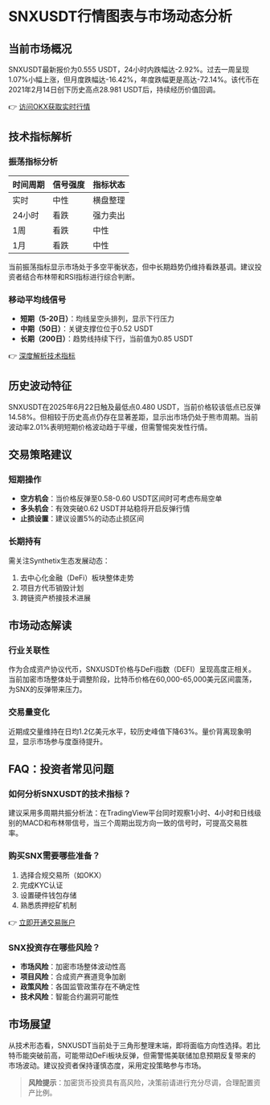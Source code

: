 # SNXUSDT行情图表与市场动态分析

## 当前市场概况

SNXUSDT最新报价为0.555 USDT，24小时内跌幅达-2.92%。过去一周呈现1.07%小幅上涨，但月度跌幅达-16.42%，年度跌幅更是高达-72.14%。该代币在2021年2月14日创下历史高点28.981 USDT后，持续经历价值回调。

👉 [访问OKX获取实时行情](https://bit.ly/okx_welcome)

## 技术指标解析

### 振荡指标分析
| 时间周期 | 信号强度 | 指标状态 |
|---------|---------|---------|
| 实时    | 中性     | 横盘整理 |
| 24小时  | 看跌     | 强力卖出 |
| 1周     | 看跌     | 中性    |
| 1月     | 看跌     | 中性    |

当前振荡指标显示市场处于多空平衡状态，但中长期趋势仍维持看跌基调。建议投资者结合布林带和RSI指标进行综合判断。

### 移动平均线信号
- **短期（5-20日）**：均线呈空头排列，显示下行压力
- **中期（50日）**：关键支撑位位于0.52 USDT
- **长期（200日）**：趋势线持续下行，当前值为0.85 USDT

👉 [深度解析技术指标](https://bit.ly/okx_welcome)

## 历史波动特征
SNXUSDT在2025年6月22日触及最低点0.480 USDT，当前价格较该低点已反弹14.58%。但相较于历史高点仍存在显著差距，显示出市场仍处于熊市周期。当前波动率2.01%表明短期价格波动趋于平缓，但需警惕突发性行情。

## 交易策略建议

### 短期操作
- **空方机会**：当价格反弹至0.58-0.60 USDT区间时可考虑布局空单
- **多头机会**：有效突破0.62 USDT并站稳将开启反弹行情
- **止损设置**：建议设置5%的动态止损区间

### 长期持有
需关注Synthetix生态发展动态：
1. 去中心化金融（DeFi）板块整体走势
2. 项目方代币销毁计划
3. 跨链资产桥接技术进展

## 市场动态解读

### 行业关联性
作为合成资产协议代币，SNXUSDT价格与DeFi指数（DEFI）呈现高度正相关。当前加密市场整体处于调整阶段，比特币价格在60,000-65,000美元区间震荡，为SNX的反弹带来压力。

### 交易量变化
近期成交量维持在日均1.2亿美元水平，较历史峰值下降63%。量价背离现象明显，显示市场参与度亟待提升。

## FAQ：投资者常见问题

### 如何分析SNXUSDT的技术指标？
建议采用多周期共振分析法：在TradingView平台同时观察1小时、4小时和日线级别的MACD和布林带信号，当三个周期出现方向一致的信号时，可提高交易胜率。

### 购买SNX需要哪些准备？
1. 选择合规交易所（如OKX）
2. 完成KYC认证
3. 设置硬件钱包存储
4. 熟悉质押挖矿机制

👉 [立即开通交易账户](https://bit.ly/okx_welcome)

### SNX投资存在哪些风险？
- **市场风险**：加密市场整体波动性高
- **项目风险**：合成资产赛道竞争加剧
- **政策风险**：各国监管政策存在不确定性
- **技术风险**：智能合约漏洞可能性

## 市场展望

从技术形态看，SNXUSDT当前处于三角形整理末端，即将面临方向性选择。若比特币能突破前高，可能带动DeFi板块反弹，但需警惕美联储加息预期反复带来的市场波动。建议投资者保持谨慎态度，采用定投策略参与市场。

> **风险提示**：加密货币投资具有高风险，决策前请进行充分尽调，合理配置资产比例。